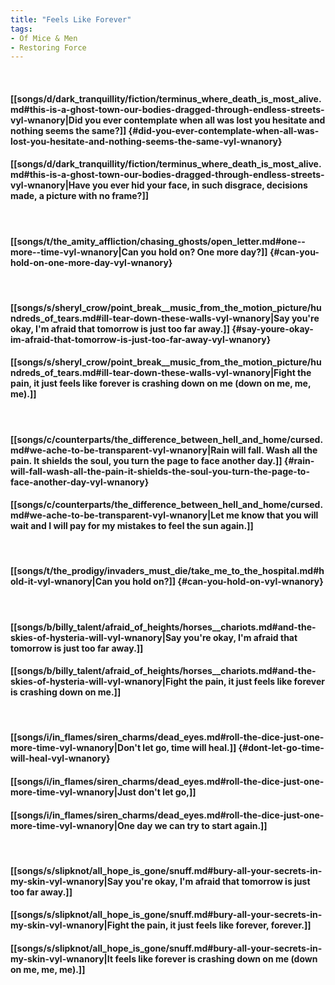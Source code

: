 ```yaml
---
title: "Feels Like Forever"
tags:
- Of Mice & Men
- Restoring Force
---
```

&nbsp;
#### [[songs/d/dark_tranquillity/fiction/terminus_where_death_is_most_alive.md#this-is-a-ghost-town-our-bodies-dragged-through-endless-streets-vyl-wnanory|Did you ever contemplate when all was lost you hesitate and nothing seems the same?]] {#did-you-ever-contemplate-when-all-was-lost-you-hesitate-and-nothing-seems-the-same-vyl-wnanory}
#### [[songs/d/dark_tranquillity/fiction/terminus_where_death_is_most_alive.md#this-is-a-ghost-town-our-bodies-dragged-through-endless-streets-vyl-wnanory|Have you ever hid your face, in such disgrace, decisions made, a picture with no frame?]]
&nbsp;
#### [[songs/t/the_amity_affliction/chasing_ghosts/open_letter.md#one--more--time-vyl-wnanory|Can you hold on? One more day?]] {#can-you-hold-on-one-more-day-vyl-wnanory}
&nbsp;
#### [[songs/s/sheryl_crow/point_break__music_from_the_motion_picture/hundreds_of_tears.md#ill-tear-down-these-walls-vyl-wnanory|Say you're okay, I'm afraid that tomorrow is just too far away.]] {#say-youre-okay-im-afraid-that-tomorrow-is-just-too-far-away-vyl-wnanory}
#### [[songs/s/sheryl_crow/point_break__music_from_the_motion_picture/hundreds_of_tears.md#ill-tear-down-these-walls-vyl-wnanory|Fight the pain, it just feels like forever is crashing down on me (down on me, me, me).]]
&nbsp;
#### [[songs/c/counterparts/the_difference_between_hell_and_home/cursed.md#we-ache-to-be-transparent-vyl-wnanory|Rain will fall. Wash all the pain. It shields the soul, you turn the page to face another day.]] {#rain-will-fall-wash-all-the-pain-it-shields-the-soul-you-turn-the-page-to-face-another-day-vyl-wnanory}
#### [[songs/c/counterparts/the_difference_between_hell_and_home/cursed.md#we-ache-to-be-transparent-vyl-wnanory|Let me know that you will wait and I will pay for my mistakes to feel the sun again.]]
&nbsp;
#### [[songs/t/the_prodigy/invaders_must_die/take_me_to_the_hospital.md#hold-it-vyl-wnanory|Can you hold on?]] {#can-you-hold-on-vyl-wnanory}
&nbsp;
#### [[songs/b/billy_talent/afraid_of_heights/horses__chariots.md#and-the-skies-of-hysteria-will-vyl-wnanory|Say you're okay, I'm afraid that tomorrow is just too far away.]]
#### [[songs/b/billy_talent/afraid_of_heights/horses__chariots.md#and-the-skies-of-hysteria-will-vyl-wnanory|Fight the pain, it just feels like forever is crashing down on me.]]
&nbsp;
#### [[songs/i/in_flames/siren_charms/dead_eyes.md#roll-the-dice-just-one-more-time-vyl-wnanory|Don't let go, time will heal.]] {#dont-let-go-time-will-heal-vyl-wnanory}
#### [[songs/i/in_flames/siren_charms/dead_eyes.md#roll-the-dice-just-one-more-time-vyl-wnanory|Just don't let go,]]
#### [[songs/i/in_flames/siren_charms/dead_eyes.md#roll-the-dice-just-one-more-time-vyl-wnanory|One day we can try to start again.]]
&nbsp;
#### [[songs/s/slipknot/all_hope_is_gone/snuff.md#bury-all-your-secrets-in-my-skin-vyl-wnanory|Say you're okay, I'm afraid that tomorrow is just too far away.]]
#### [[songs/s/slipknot/all_hope_is_gone/snuff.md#bury-all-your-secrets-in-my-skin-vyl-wnanory|Fight the pain, it just feels like forever, forever.]]
#### [[songs/s/slipknot/all_hope_is_gone/snuff.md#bury-all-your-secrets-in-my-skin-vyl-wnanory|It feels like forever is crashing down on me (down on me, me, me).]]
